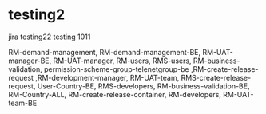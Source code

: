 # testing2
jira 
testing22
testing 1011

RM-demand-management,
RM-demand-management-BE,
RM-UAT-manager-BE,
RM-UAT-manager,
RM-users,
RMS-users,
RM-business-validation,
permission-scheme-group-telenetgroup-be
,RM-create-release-request
,RM-development-manager,
RM-UAT-team,
RMS-create-release-request,
User-Country-BE,
RMS-developers,
RM-business-validation-BE,
RM-Country-ALL,
RM-create-release-container,
RM-developers,
RM-UAT-team-BE
